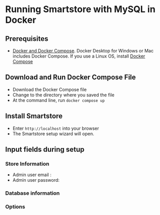 # Running Smartstore with MySQL in Docker
## Prerequisites
 * [Docker and Docker Compose](https://www.docker.com/). Docker Desktop for Windows or Mac includes Docker Compose. If you use a Linux OS, install [Docker Compose](https://docs.docker.com/compose/install/)
## Download and Run Docker Compose File
* Download the Docker Compose file
* Change to the directory where you saved the file
* At the command line, run `docker compose up`
## Install Smartstore
* Enter `http://localhost` into your browser
* The Smartstore setup wizard will open.
## Input fields during setup
### Store Information
+ Admin user email :
+ Admin user password:
### Database information
### Options

